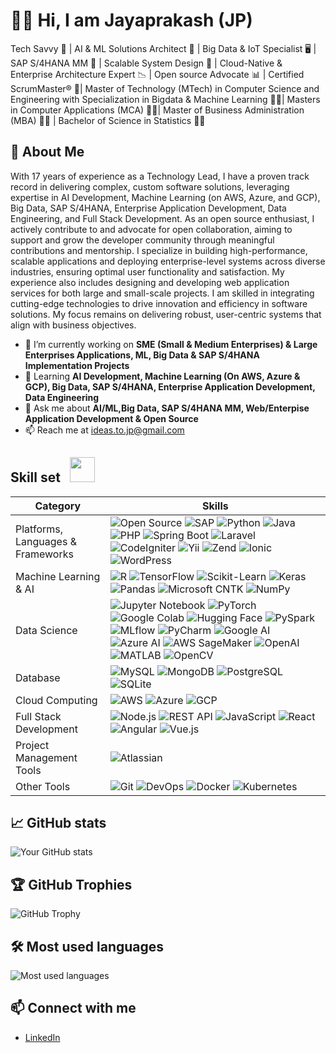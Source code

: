 # 👩‍💻 Hi, I am Jayaprakash (JP)
Tech Savvy 🔭 | AI & ML Solutions Architect 🤖 | Big Data & IoT Specialist 🖥️ | SAP S/4HANA MM 🏢 | Scalable System Design 🔄 | Cloud-Native & Enterprise Architecture Expert 📉 | Open source Advocate 📊 | Certified ScrumMaster® 🚀| Master of Technology (MTech) in Computer Science and Engineering with Specialization in Bigdata & Machine Learning 👨‍💻| Masters in Computer Applications (MCA) 👨‍💻| Master of Business Administration (MBA) 👨‍💻 | Bachelor of Science in Statistics 👨‍💻

## 🌟 About Me  
With 17 years of experience as a Technology Lead, I have a proven track record in delivering complex, custom software solutions, leveraging expertise in AI Development, Machine Learning (on AWS, Azure, and GCP), Big Data, SAP S/4HANA, Enterprise Application Development, Data Engineering, and Full Stack Development. As an open source enthusiast, I actively contribute to and advocate for open collaboration, aiming to support and grow the developer community through meaningful contributions and mentorship. I specialize in building high-performance, scalable applications and deploying enterprise-level systems across diverse industries, ensuring optimal user functionality and satisfaction. My experience also includes designing and developing web application services for both large and small-scale projects. I am skilled in integrating cutting-edge technologies to drive innovation and efficiency in software solutions. My focus remains on delivering robust, user-centric systems that align with business objectives.
- 🔭 I’m currently working on **SME (Small & Medium Enterprises) & Large Enterprises Applications, ML, Big Data & SAP S/4HANA Implementation Projects**  
- 🌱 Learning **AI Development, Machine Learning (On AWS, Azure & GCP), Big Data, SAP S/4HANA, Enterprise Application Development, Data Engineering**  
- 💬 Ask me about **AI/ML,Big Data, SAP S/4HANA MM, Web/Enterpise Application Development & Open Source**  
- 📫 Reach me at [ideas.to.jp@gmail.com](mailto:ideas.to.jp@gmail.com)

## Skill set &nbsp;&nbsp;<img src='https://user-images.githubusercontent.com/74038190/206662607-d9e7591e-bbf9-42f9-9386-29efc927bc16.gif' width="40">

| Category        | Skills        |
|-----------------|---------------|
| Platforms, Languages & Frameworks       | ![Open Source](https://img.shields.io/badge/-Open%20Source-3EAF7C?style=flat&logo=opensourceinitiative&logoColor=white) ![SAP](https://img.shields.io/badge/-SAP-0FAAFF?style=flat&logo=sap&logoColor=white) ![Python](https://img.shields.io/badge/-Python-3776AB?style=flat&logo=python&logoColor=white) ![Java](https://img.shields.io/badge/-Java-007396?style=flat&logo=java&logoColor=white) ![PHP](https://img.shields.io/badge/-PHP-777BB4?style=flat&logo=php&logoColor=white) ![Spring Boot](https://img.shields.io/badge/-Spring%20Boot-6DB33F?style=flat&logo=springboot&logoColor=white) ![Laravel](https://img.shields.io/badge/-Laravel-FF2D20?style=flat&logo=laravel&logoColor=white) ![CodeIgniter](https://img.shields.io/badge/-CodeIgniter-DD4814?style=flat&logo=codeigniter&logoColor=white) ![Yii](https://img.shields.io/badge/-Yii-0082C9?style=flat&logo=yii&logoColor=white) ![Zend](https://img.shields.io/badge/-Zend-68B604?style=flat&logo=zend&logoColor=white) ![Ionic](https://img.shields.io/badge/-Ionic-3880FF?style=flat&logo=ionic&logoColor=white) ![WordPress](https://img.shields.io/badge/-WordPress-21759B?style=flat&logo=wordpress&logoColor=white) |
| Machine Learning & AI | ![R](https://img.shields.io/badge/-R-276DC3?style=flat&logo=r&logoColor=white) ![TensorFlow](https://img.shields.io/badge/-TensorFlow-FF6F00?style=flat&logo=tensorflow&logoColor=white) ![Scikit-Learn](https://img.shields.io/badge/-Scikit%20Learn-F7931E?style=flat&logo=scikitlearn&logoColor=white) ![Keras](https://img.shields.io/badge/-Keras-D00000?style=flat&logo=keras&logoColor=white) ![Pandas](https://img.shields.io/badge/-Pandas-150458?style=flat&logo=pandas&logoColor=white) ![Microsoft CNTK](https://img.shields.io/badge/-Microsoft%20CNTK-0078D7?style=flat&logo=Microsoft&logoColor=white) ![NumPy](https://img.shields.io/badge/-NumPy-013243?style=flat&logo=numpy&logoColor=white) |
| Data Science | ![Jupyter Notebook](https://img.shields.io/badge/-Jupyter%20Notebook-F37626?style=flat&logo=jupyter&logoColor=white) ![PyTorch](https://img.shields.io/badge/-PyTorch-EE4C2C?style=flat&logo=pytorch&logoColor=white) ![Google Colab](https://img.shields.io/badge/-Google%20Colab-F9AB00?style=flat&logo=googlecolab&logoColor=white) ![Hugging Face](https://img.shields.io/badge/-Hugging%20Face-FFCC4D?style=flat&logo=huggingface&logoColor=white) ![PySpark](https://img.shields.io/badge/-PySpark-E25A1C?style=flat&logo=apachespark&logoColor=white)![MLflow](https://img.shields.io/badge/-MLflow-0194E2?style=flat&logo=mlflow&logoColor=white) ![PyCharm](https://img.shields.io/badge/-PyCharm-000000?style=flat&logo=pycharm&logoColor=white) ![Google AI](https://img.shields.io/badge/-Google%20AI-4285F4?style=flat&logo=google&logoColor=white) ![Azure AI](https://img.shields.io/badge/-Azure%20AI-0089D6?style=flat&logo=microsoftazure&logoColor=white) ![AWS SageMaker](https://img.shields.io/badge/-AWS%20SageMaker-232F3E?style=flat&logo=amazonsagemaker&logoColor=white) ![OpenAI](https://img.shields.io/badge/-OpenAI-412991?style=flat&logo=openai&logoColor=white) ![MATLAB](https://img.shields.io/badge/-MATLAB-0076A8?style=flat&logo=mathworks&logoColor=white) ![OpenCV](https://img.shields.io/badge/-OpenCV-5C3EE8?style=flat&logo=opencv&logoColor=white) |
| Database | ![MySQL](https://img.shields.io/badge/-MySQL-4479A1?style=flat&logo=mysql&logoColor=white) ![MongoDB](https://img.shields.io/badge/-MongoDB-47A248?style=flat&logo=mongodb&logoColor=white) ![PostgreSQL](https://img.shields.io/badge/-PostgreSQL-336791?style=flat&logo=postgresql&logoColor=white) ![SQLite](https://img.shields.io/badge/-SQLite-003B57?style=flat&logo=sqlite&logoColor=white)|
| Cloud Computing | ![AWS](https://img.shields.io/badge/-AWS-232F3E?style=flat&logo=amazonaws&logoColor=white) ![Azure](https://img.shields.io/badge/-Azure-0078D4?style=flat&logo=microsoftazure&logoColor=white) ![GCP](https://img.shields.io/badge/-GCP-4285F4?style=flat&logo=googlecloud&logoColor=white) |
| Full Stack Development | ![Node.js](https://img.shields.io/badge/-Node.js-339933?style=flat&logo=node.js&logoColor=white) ![REST API](https://img.shields.io/badge/-REST%20API-005571?style=flat&logo=restapi&logoColor=white) ![JavaScript](https://img.shields.io/badge/-JavaScript-F7DF1E?style=flat&logo=javascript&logoColor=black) ![React](https://img.shields.io/badge/-React-61DAFB?style=flat&logo=react&logoColor=white) ![Angular](https://img.shields.io/badge/-Angular-DD0031?style=flat&logo=angular&logoColor=white) ![Vue.js](https://img.shields.io/badge/-Vue.js-4FC08D?style=flat&logo=vue.js&logoColor=white) |
| Project Management Tools | ![Atlassian](https://img.shields.io/badge/-Atlassian-0052CC?style=flat&logo=atlassian&logoColor=white) |
| Other Tools | ![Git](https://img.shields.io/badge/-Git-F05032?style=flat&logo=git&logoColor=white) ![DevOps](https://img.shields.io/badge/-DevOps-CC0000?style=flat&logo=devops&logoColor=white) ![Docker](https://img.shields.io/badge/-Docker-2496ED?style=flat&logo=docker&logoColor=white) ![Kubernetes](https://img.shields.io/badge/-Kubernetes-326CE5?style=flat&logo=kubernetes&logoColor=white) |


## 📈 GitHub stats
![Your GitHub stats](https://github-readme-stats.vercel.app/api?username=Jayaprakashsuseelam&show_icons=true&theme=radical)

## 🏆 GitHub Trophies
![GitHub Trophy](https://github-profile-trophy.vercel.app/?username=Jayaprakashsuseelam&theme=juicyfresh&title=Repositories,Stars,Commits,Followers,PullRequest,MultipleLang&margin-w=20)

## 🛠 Most used languages
![Most used languages](https://github-readme-stats.vercel.app/api/top-langs/?username=Jayaprakashsuseelam&layout=compact&theme=radical)

## 📫 Connect with me
- [LinkedIn](https://www.linkedin.com/in/jayaprakashsuseelam/)
